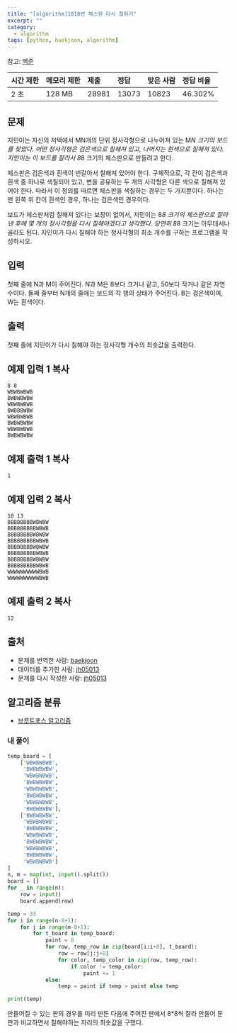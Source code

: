 ```yaml
---
title: "[algorithm]1018번 체스판 다시 칠하기"
excerpt: ""
category:
  - algorithm
tags: [python, baekjoon, algorithm]
---
```


참고: [백준](https://www.acmicpc.net/problem/1018)

| 시간 제한 | 메모리 제한 | 제출  | 정답  | 맞은 사람 | 정답 비율 |
| :-------- | :---------- | :---- | :---- | :-------- | :-------- |
| 2 초      | 128 MB      | 28981 | 13073 | 10823     | 46.302%   |

## 문제

지민이는 자신의 저택에서 MN개의 단위 정사각형으로 나누어져 있는 M*N 크기의 보드를 찾았다. 어떤 정사각형은 검은색으로 칠해져 있고, 나머지는 흰색으로 칠해져 있다. 지민이는 이 보드를 잘라서 8*8 크기의 체스판으로 만들려고 한다.

체스판은 검은색과 흰색이 번갈아서 칠해져 있어야 한다. 구체적으로, 각 칸이 검은색과 흰색 중 하나로 색칠되어 있고, 변을 공유하는 두 개의 사각형은 다른 색으로 칠해져 있어야 한다. 따라서 이 정의를 따르면 체스판을 색칠하는 경우는 두 가지뿐이다. 하나는 맨 왼쪽 위 칸이 흰색인 경우, 하나는 검은색인 경우이다.

보드가 체스판처럼 칠해져 있다는 보장이 없어서, 지민이는 8*8 크기의 체스판으로 잘라낸 후에 몇 개의 정사각형을 다시 칠해야겠다고 생각했다. 당연히 8*8 크기는 아무데서나 골라도 된다. 지민이가 다시 칠해야 하는 정사각형의 최소 개수를 구하는 프로그램을 작성하시오.

## 입력

첫째 줄에 N과 M이 주어진다. N과 M은 8보다 크거나 같고, 50보다 작거나 같은 자연수이다. 둘째 줄부터 N개의 줄에는 보드의 각 행의 상태가 주어진다. B는 검은색이며, W는 흰색이다.

## 출력

첫째 줄에 지민이가 다시 칠해야 하는 정사각형 개수의 최솟값을 출력한다.

## 예제 입력 1 복사

```
8 8
WBWBWBWB
BWBWBWBW
WBWBWBWB
BWBBBWBW
WBWBWBWB
BWBWBWBW
WBWBWBWB
BWBWBWBW
```

## 예제 출력 1 복사

```
1
```

## 예제 입력 2 복사

```
10 13
BBBBBBBBWBWBW
BBBBBBBBBWBWB
BBBBBBBBWBWBW
BBBBBBBBBWBWB
BBBBBBBBWBWBW
BBBBBBBBBWBWB
BBBBBBBBWBWBW
BBBBBBBBBWBWB
WWWWWWWWWWBWB
WWWWWWWWWWBWB
```

## 예제 출력 2 복사

```
12
```

## 출처

- 문제를 번역한 사람: [baekjoon](https://www.acmicpc.net/user/baekjoon)
- 데이터를 추가한 사람: [jh05013](https://www.acmicpc.net/user/jh05013)
- 문제를 다시 작성한 사람: [jh05013](https://www.acmicpc.net/user/jh05013)

## 알고리즘 분류

- [브루트포스 알고리즘](https://www.acmicpc.net/problem/tag/125)



### 내 풀이

```python
temp_board = [
    ['WBWBWBWB',
     'BWBWBWBW',
     'WBWBWBWB',
     'BWBWBWBW',
     'WBWBWBWB',
     'BWBWBWBW',
     'WBWBWBWB',
     'BWBWBWBW'],
    ['BWBWBWBW',
     'WBWBWBWB',
     'BWBWBWBW',
     'WBWBWBWB',
     'BWBWBWBW',
     'WBWBWBWB',
     'BWBWBWBW',
     'WBWBWBWB']
]
n, m = map(int, input().split())
board = []
for _ in range(n):
    row = input()
    board.append(row)

temp = 33
for i in range(n-8+1):
    for j in range(m-8+1):
        for t_board in temp_board:
            paint = 0
            for row, temp_row in zip(board[i:i+8], t_board):
                row = row[j:j+8]
                for color, temp_color in zip(row, temp_row):
                    if color != temp_color:
                        paint += 1
            else:
                temp = paint if temp > paint else temp

print(temp)
```

만들어질 수 있는 판의 경우를 미리 만든 다음에 주어진 판에서 8*8씩 잘라 만들어 둔 판과 비교하면서 칠해야하는 자리의 최솟값을 구했다.